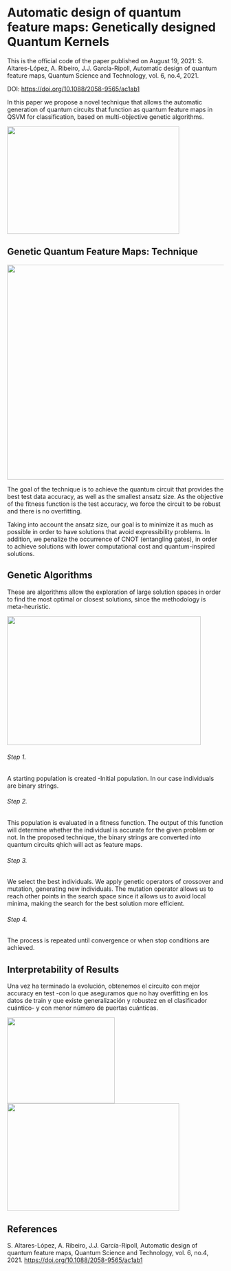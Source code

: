 # Automatic design of quantum feature maps: Genetically designed Quantum Kernels

This is the official code of the paper published on August 19, 2021: S. Altares-López, A. Ribeiro, J.J. García-Ripoll, Automatic design
of quantum feature maps, Quantum Science and Technology, vol. 6, no.4, 2021. 

DOI: https://doi.org/10.1088/2058-9565/ac1ab1

In this paper we propose a novel technique that allows the automatic generation of quantum circuits that function as quantum feature maps in QSVM for classification, based on multi-objective genetic algorithms.

<img src="https://github.com/sergio94al/Automatic-design-of-quantum-feature-maps/blob/main/Ansatz_build.png" width="400" height="250">


## Genetic Quantum Feature Maps: Technique

<img src="https://github.com/sergio94al/Automatic-design-of-quantum-feature-maps/blob/main/General_tech.png" width="600" height="500">

The goal of the technique is to achieve the quantum circuit that provides the best test data accuracy, as well as the smallest ansatz size. As the objective of the fitness function is the test accuracy, we force the circuit to be robust and there is no overfitting. 

Taking into account the ansatz size, our goal is to minimize it as much as possible in order to have solutions that avoid expressibility problems. In addition, we penalize the occurrence of CNOT (entangling gates), in order to achieve solutions with lower computational cost and quantum-inspired solutions.

## Genetic Algorithms

These are algorithms allow the exploration of large solution spaces in order to find the most optimal or closest solutions, since the methodology is meta-heuristic.

<img src="https://github.com/sergio94al/Automatic-design-of-quantum-feature-maps/blob/main/GA.png" width="450" height="300">

###### Step 1. 
A starting population is created -Initial population. In our case individuals are binary strings.
###### Step 2. 
This population is evaluated in a fitness function. The output of this function will determine whether the individual is accurate for the given problem or not. In the proposed technique, the binary strings are converted into quantum circuits qhich will act as feature maps.
###### Step 3. 
We select the best individuals. We apply genetic operators of crossover and mutation, generating new individuals. The mutation operator allows us to reach other points in the search space since it allows us to avoid local minima, making the search for the best solution more efficient.
###### Step 4. 
The process is repeated until convergence or when stop conditions are achieved.

## Interpretability of Results

Una vez ha terminado la evolución, obtenemos el circuito con mejor accuracy en test -con lo que aseguramos que no hay overfitting en los datos de train y que existe generalización y robustez en el clasificador cuántico- y con menor número de puertas cuánticas.

<img src="https://github.com/sergio94al/Automatic-design-of-quantum-feature-maps/blob/main/Optimized quantum feature map - moons.png" width="250" height="200">




<img src="https://github.com/sergio94al/Automatic-design-of-quantum-feature-maps/blob/main/Qubits_Interpretability.png" width="400" height="250">



## References

S. Altares-López, A. Ribeiro, J.J. García-Ripoll, Automatic design of quantum feature maps, Quantum Science and Technology, vol. 6, no.4, 2021. https://doi.org/10.1088/2058-9565/ac1ab1
